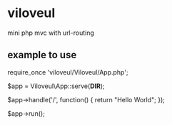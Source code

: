 # viloveul
mini php mvc with url-routing

## example to use

require_once 'viloveul/Viloveul/App.php';

$app = Viloveul\App::serve(__DIR__);

$app->handle('/', function() {
    return "Hello World";
});

$app->run();
